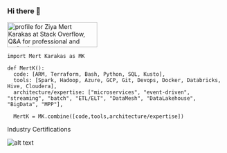 ### Hi there 👋

<a href="https://stackoverflow.com/users/11677472/ziya-mert-karakas"><img src="https://stackoverflow.com/users/flair/11677472.png?theme=dark" width="208" height="58" alt="profile for Ziya Mert Karakas at Stack Overflow, Q&amp;A for professional and enthusiast programmers" title="profile for Ziya Mert Karakas at Stack Overflow, Q&amp;A for professional and enthusiast programmers"></a>

```
import Mert Karakas as MK

def MertK():
  code: [ARM, Terraform, Bash, Python, SQL, Kusto],
  tools: [Spark, Hadoop, Azure, GCP, Git, Devops, Docker, Databricks, Hive, Cloudera],
  architecture/expertise: ["microservices", "event-driven", "streaming", "batch", "ETL/ELT", "DataMesh", "DataLakehouse", "BigData", "MPP"],

  MertK = MK.combine([code,tools,architecture/expertise])
```

Industry Certifications

![alt text](https://www.credly.com/badges/82b32713-1929-48d8-af9e-5db1fdfac2ca/public_url)

